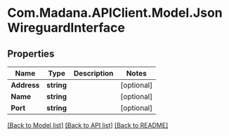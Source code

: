 
# Com.Madana.APIClient.Model.JsonWireguardInterface

## Properties

Name | Type | Description | Notes
------------ | ------------- | ------------- | -------------
**Address** | **string** |  | [optional] 
**Name** | **string** |  | [optional] 
**Port** | **string** |  | [optional] 

[[Back to Model list]](../README.md#documentation-for-models)
[[Back to API list]](../README.md#documentation-for-api-endpoints)
[[Back to README]](../README.md)

